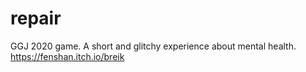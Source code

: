 # repair  
GGJ 2020 game. A short and glitchy experience about mental health.  
https://fenshan.itch.io/breik
